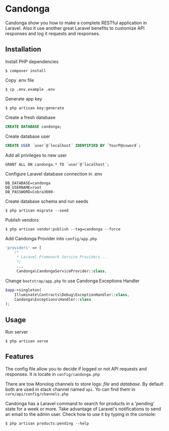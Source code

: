 # Candonga

Candonga show you how to make a complete RESTful application in Laravel. Also it use another great Laravel benefits to customize API responses and log it requests and responses.

## Installation

Install PHP dependencies
```
$ composer install
```

Copy .env file
```
$ cp .env.example .env
```

Generate app key

```
$ php artisan key:generate
``` 

Create a fresh database
```sql
CREATE DATABASE candonga; 
```

Create database user
```sql
CREATE USER ´user´@´localhost´ IDENTIFIED BY ´YourP@ssword´; 
```

Add all privileges to new user
```
GRANT ALL ON candonga.* TO ´user´@´localhost´;
```

Configure Laravel database connection in .env 

```
DB_DATABASE=candonga
DB_USERNAME=root
DB_PASSWORD=Cobra3000-
```

Create database schema and run seeds
```
$ php artisan migrate --seed
```

Publish vendors
```
$ php artisan vendor:publish --tag=candonga --force
```

Add Candonga Provider into `config/app.php`

```php
'providers' => [
    /*
     * Laravel Framework Service Providers...
     */
     ...
     Candonga\CandongaServiceProvider::class,
```

Change `bootstrap/app.php` to use Candonga Exceptions Handler
```php
$app->singleton(
    Illuminate\Contracts\Debug\ExceptionHandler::class,
    Candonga\Exceptions\Handler::class
);
```

## Usage
Run server
```
$ php artisan serve
```

## Features

The config file allow you to decide if logged or not API requests and responses. It is locate in `config/candonga.php`

There are tow Monolog channels to store logs: *file* and *database*. By default both are used in stack channel named `api`. Yo can find them in `core/api/config/channels.php`

Candonga has a Laravel command to search for products in a 'pending' state for a week or more. Take advantage of Laravel's notifications to send an email to the admin user. Check how to use it by typing in the console:
```
$ php artisan products:pending --help
```



